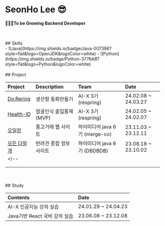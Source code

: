 
# SeonHo Lee 😎
**🤦🏻‍♂️To be Growing Backend Developer**

<br/>
<br/>
## Skills <br/>
- ![Java](https://img.shields.io/badge/Java-007396?style=flat&logo=OpenJDK&logoColor=white)
- ![Python](https://img.shields.io/badge/Python-3776AB?style=flat&logo=Python&logoColor=white)

<br/>
<br/>
## Project <br/>

| Project | Description | Team | Date |
| :------ | :---------- | :--- | :--- |
| [Do:Rering](https://github.com/Re-Spring/Do-Rering_AI) | 생산형 동화만들기 | AI-X 3기 (respring) | 24.02.08 ~ 24.03.27 | 
| [Health-ID](https://github.com/Re-Spring/Health-ID) | 얼굴인식 출입통제 (MVP) | AI-X 3기 (respring) | 24.02.05 ~ 24.02.07 |
| [오일장](https://github.com/Merge-co/OIL-JANG_BE) | 중고거래 웹 사이트 |하이미디어 java 6기 (merge-co)| 23.11.03 ~ 23.12.11 |
| [모든 다알개](https://github.com/DBDBD20230803/DaalgaeProject) | 반려견 종합 정보 사이트 | 하이미디어 java 6기 (DBDBDB) | 23.08.18 ~ 23.10.02 |
<!-- | [](#) |  |  |  |
| [](#) |  | |  |
| [](#) |  |  |  | -->

<br/>
<br/>
## Study <br/>

| Contents | Date |
| :------- | :--- |
| AI-X 인공지능 강의 실습 | 24.01.29 ~ 24.04.23 |
|Java기반 React 국비 강의 실습| 23.06.08 ~ 23.12.08 |






<!-- ## 샬라샬라

- 추가로 뭘 넣을것인지.
https://www.miricanvas.com/v/13k5hch
## Features - 특징
-->
 <!--[![My Skills](https://skillicons.dev/icons?i=notion&theme=light)](https://skillicons.dev)-->
<!-- <div align="center">
   	<a href="https://www.miricanvas.com/v/13k5hch">
        <img src="https://skillicons.dev/icons?i=pug&theme=light" alt="이력서 Icon">
    </a>
</div>   

<div align="center">
    <a href="https://vagabond-pearl-38a.notion.site/d120a1152c56471dbcf3632bf2881c9c?pvs=4">
        <img src="https://skillicons.dev/icons?i=notion&theme=light" alt="포트폴리오 Icon">
    </a>
</div> -->

<!-- <table align="center">
  <tr>
    <td align="center">
      <a href="https://vagabond-pearl-38a.notion.site/d120a1152c56471dbcf3632bf2881c9c?pvs=4">
        <img src="https://skillicons.dev/icons?i=notion&theme=light" alt="포트폴리오 Icon">
      </a>
    </td>
  </tr>
  <tr>
    <td align="center">
      <a href="https://vagabond-pearl-38a.notion.site/d120a1152c56471dbcf3632bf2881c9c?pvs=4">포트폴리오</a>
    </td>
  </tr>
</table> -->

<!-- ## 🔧 기술 스택

> Backend <br/>
        <img src="https://img.shields.io/badge/Java-007396?style=flat&logo=Java&logoColor=white"/>
        <img src="https://img.shields.io/badge/SpringBoot-6DB33F?style=flat&logo=SpringBoot&logoColor=white"/>
        <img src="https://img.shields.io/badge/Python-3776AB?style=flat&logo=Python&logoColor=white"/></br>
	
> Frontend <br/>
        <img src="https://img.shields.io/badge/HTML-E34F26?style=flat&logo=HTML5&logoColor=white"/>
        <img src="https://img.shields.io/badge/CSS-1572B6?style=flat&logo=CSS3&logoColor=white"/> 
        <img src="https://img.shields.io/badge/Javascript-F7DF1E?style=flat&logo=javascript&logoColor=white"/> 
        <img src="https://img.shields.io/badge/React-61DAFB?style=flat&logo=React&logoColor=white"/><br/>
	
> Database <br/>
        <img src="https://img.shields.io/badge/MySQL-4479A1?style=flat&logo=MySQL&logoColor=white"/><br/>
	
> Server <br/>
        <img src="https://img.shields.io/badge/ApacheTomcat-F8DC75?style=flat&logo=ApacheTomcat&logoColor=white"/> <br/>
	
> Environment <br/>
        <img src="https://img.shields.io/badge/Intellij IDEA-000000?style=flat&logo=IntellijIDEA&logoColor=white"/> 
        <img src="https://img.shields.io/badge/Visual Studio Code-007ACC?style=flat&logo=visualstudiocode&logoColor=white"/>
	<img src="https://img.shields.io/badge/GitHub-000000?style=flat&logo=Github&logoColor=white"/> <br/>
 
> Communication <br/>
 	<img src="https://img.shields.io/badge/Notion-000000?style=flat&logo=Notion&logoColor=white"/> <br/> -->
